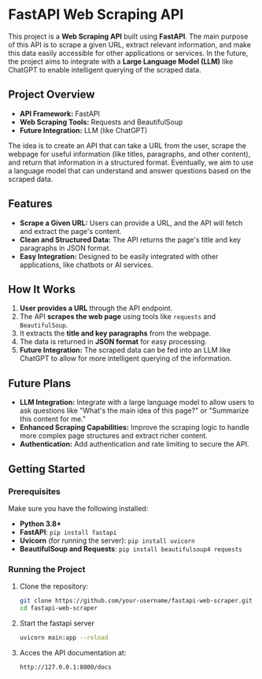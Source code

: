 # FastAPI Web Scraping API

This project is a **Web Scraping API** built using **FastAPI**. The main purpose of this API is to scrape a given URL, extract relevant information, and make this data easily accessible for other applications or services. In the future, the project aims to integrate with a **Large Language Model (LLM)** like ChatGPT to enable intelligent querying of the scraped data.

## Project Overview

- **API Framework:** FastAPI
- **Web Scraping Tools:** Requests and BeautifulSoup
- **Future Integration:** LLM (like ChatGPT)

The idea is to create an API that can take a URL from the user, scrape the webpage for useful information (like titles, paragraphs, and other content), and return that information in a structured format. Eventually, we aim to use a language model that can understand and answer questions based on the scraped data.

## Features

- **Scrape a Given URL:** Users can provide a URL, and the API will fetch and extract the page's content.
- **Clean and Structured Data:** The API returns the page's title and key paragraphs in JSON format.
- **Easy Integration:** Designed to be easily integrated with other applications, like chatbots or AI services.

## How It Works

1. **User provides a URL** through the API endpoint.
2. The API **scrapes the web page** using tools like `requests` and `BeautifulSoup`.
3. It extracts the **title and key paragraphs** from the webpage.
4. The data is returned in **JSON format** for easy processing.
5. **Future Integration:** The scraped data can be fed into an LLM like ChatGPT to allow for more intelligent querying of the information.

## Future Plans

- **LLM Integration:** Integrate with a large language model to allow users to ask questions like "What's the main idea of this page?" or "Summarize this content for me."
- **Enhanced Scraping Capabilities:** Improve the scraping logic to handle more complex page structures and extract richer content.
- **Authentication:** Add authentication and rate limiting to secure the API.

## Getting Started

### Prerequisites

Make sure you have the following installed:
- **Python 3.8+**
- **FastAPI**: `pip install fastapi`
- **Uvicorn** (for running the server): `pip install uvicorn`
- **BeautifulSoup and Requests**: `pip install beautifulsoup4 requests`

### Running the Project

1. Clone the repository:
   ```bash
   git clone https://github.com/your-username/fastapi-web-scraper.git
   cd fastapi-web-scraper

2. Start the fastapi server
   ```bash
   uvicorn main:app --reload

3. Acces the API documentation at:
    ```arudinio
    http://127.0.0.1:8000/docs

